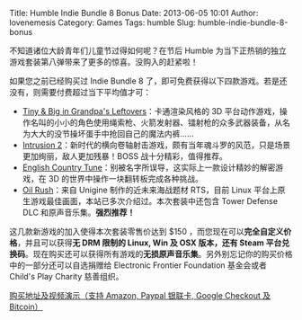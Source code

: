 Title: Humble Indie Bundle 8 Bonus
Date: 2013-06-05 10:01
Author: lovenemesis
Category: Games
Tags: humble
Slug: humble-indie-bundle-8-bonus

不知道诸位大龄青年们儿童节过得如何呢？在节后 Humble
为当下正热销的独立游戏套装第八弹带来了更多的惊喜。没购入的赶紧啦！

如果您之前已经购买过 Indie Bundle 8
了，即可免费获得以下四款游戏。若是还没有，则需要付费超过当下平均值才可：

-   [Tiny & Big in Grandpa's
    Leftovers](http://www.tinyandbig.com/)：卡通渲染风格的 3D
    平台动作游戏，操作名叫的小小的角色使用绳索枪、火箭发射器、镭射枪的众多武器装备，从名为大大的没节操坏蛋手中抢回自己的魔法内裤……
-   [Intrusion
    2](http://www.intrusion2.com/)：新时代的横向卷轴射击游戏，颇有当年魂斗罗的风范，只是场景更加绚丽，敌人更加残暴！BOSS
    战十分精彩，值得推荐。
-   [English Country
    Tune](http://www.englishcountrytune.com/)：别被名字所误导，这实际上一款设计精妙的解密游戏，在
    3D 的世界中操作一块翻转板完成各种挑战。
-   [Oil Rush](http://oilrush-game.com/)：来自 Unigine
    制作的近未来海战题材 RTS，目前 Linux
    平台上原生游戏最佳画面，本站已多次介绍过。本次套装中还包含 Tower
    Defense DLC 和原声音乐集。**强烈推荐！**

这几款新游戏的加入使得本次套装零售价达到 $150
，而您现在可以**完全自定义价格**，并且可以获得**无 DRM 限制的 Linux, Win
及 OSX 版本，还有 Steam
平台兑换码**。现在购买还可以获得所有游戏的**无损原声音乐集**。另外别忘记你的购买价格中的一部分还可以自选捐赠给
Electronic Frontier Foundation 基金会或者 Child's Play Charity
慈善组织。

[购买地址及视频演示（支持 Amazon, Paypal 银联卡, Google Checkout 及
Bitcoin）](https://www.humblebundle.com/)
